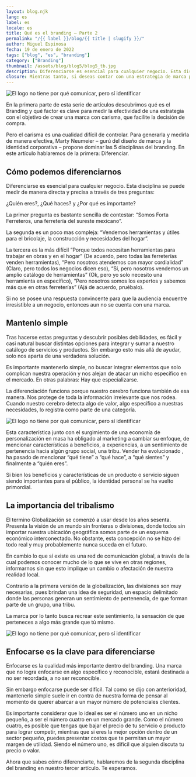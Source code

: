 ```yaml
---
layout: blog.njk
lang: es
label: es
locale: es
title: Qué es el branding – Parte 2
permalink: "/{{ label }}/blog/{{ title | slugify }}/"
author: Miguel Espinosa
fecha: 19 de enero de 2022
tags: ["blog", "es", "branding"]
category: ["Branding"]
thumbnail: /assets/blog/blog5/blog5_tb.jpg
description: Diferenciarse es esencial para cualquier negocio. Esta disciplina se puede medir de manera directa y precisa a través de tres preguntas. ¿Quién eres?, ¿Qué haces? y ¿Por qué es importante? La primera es fácil, las demas no tanto.
closure: Mientras tanto, si deseas contar con una estrategia de marca para tu negocio, contáctanos, nos especializamos en branding y gestión de marca.
---
```


![El logo no tiene por qué comunicar, pero sí identificar](/assets/blog/blog5/blog5a.jpg)

En la primera parte de esta serie de artículos descubrimos qué es el Branding y qué factor es clave para medir la efectividad de una estrategia con el objetivo de crear una marca con carisma, que facilite la decisión de compra.

Pero el carisma es una cualidad difícil de controlar. Para generarla y medirla de manera efectiva, Marty Neumeier – gurú del diseño de marca y la identidad corporativa – propone dominar las 5 disciplinas del branding. En este artículo hablaremos de la primera: Diferenciar.

## Cómo podemos diferenciarnos

Diferenciarse es esencial para cualquier negocio. Esta disciplina se puede medir de manera directa y precisa a través de tres preguntas:

¿Quién eres?, ¿Qué haces? y ¿Por qué es importante?

La primer pregunta es bastante sencilla de contestar: “Somos Forta Ferreteros, una ferretería del sureste mexicano”.

La segunda es un poco mas compleja: “Vendemos herramientas y útiles para el bricolaje, la construcción y necesidades del hogar”.

La tercera es la más difícil “Porque todos necesitan herramientas para trabajar en obras y en el hogar” (De acuerdo, pero todas las ferreterías venden herramientas), “Pero nosotros atendemos con mayor cordialidad” (Claro, pero todos los negocios dicen eso), “Si, pero nosotros vendemos un amplio catálogo de herramientas” (Ok, pero yo solo necesito una herramienta en específico), “Pero nosotros somos los expertos y sabemos más que en otras ferreterías” (Ajá de acuerdo, pruébalo).

Si no se posee una respuesta convincente para que la audiencia encuentre irresistible a un negocio, entonces aun no se cuenta con una marca.

## Mantenlo simple

Tras hacerse estas preguntas y descubrir posibles debilidades, es fácil y casi natural buscar distintas opciones para integrar y sumar a nuestro catálogo de servicios y productos. Sin embargo esto más allá de ayudar, solo nos aparta de una verdadera solución.

Es importante mantenerlo simple, no buscar integrar elementos que solo complican nuestra operación y nos alejan de atacar un nicho específico en el mercado. En otras palabras: Hay que especializarse.

La diferenciación funciona porque nuestro cerebro funciona también de esa manera. Nos protege de toda la información irrelevante que nos rodea. Cuando nuestro cerebro detecta algo de valor, algo específico a nuestras necesidades, lo registra como parte de una categoría.

![El logo no tiene por qué comunicar, pero sí identificar](/assets/blog/blog5/blog5b.jpg)

Esta característica junto con el surgimiento de una economía de personalización en masa ha obligado al marketing a cambiar su enfoque, de mencionar características a beneficios, a experiencias, a un sentimiento de pertenencia hacia algún grupo social, una tribu. Vender ha evolucionado , ha pasado de mencionar “qué tiene” a “qué hace”, a “qué sientes” y finalmente a “quién eres”.

Si bien los beneficios y características de un producto o servicio siguen siendo importantes para el público, la identidad personal se ha vuelto primordial.

## La importancia del tribalismo

El termino Globalización se comenzó a usar desde los años sesenta. Presenta la visión de un mundo sin fronteras o divisiones, donde todos sin importar nuestra ubicación geográfica somos parte de un esquema económico interconectado. No obstante, esta concepción no se hizo del todo real y muy probablemente nunca suceda en el futuro.

En cambio lo que sí existe es una red de comunicación global, a través de la cual podemos conocer mucho de lo que se vive en otras regiones, informarnos sin que esto implique un cambio o afectación de nuestra realidad local.

Contrario a la primera versión de la globalización, las divisiones son muy necesarias, pues brindan una idea de seguridad, un espacio delimitado donde las personas generan un sentimiento de pertenencia, de que forman parte de un grupo, una tribu.

La marca por lo tanto busca recrear este sentimiento, la sensación de que perteneces a algo más grande que tú mismo.

![El logo no tiene por qué comunicar, pero sí identificar](/assets/blog/blog5/blog5c.jpg)

## Enfocarse es la clave para diferenciarse

Enfocarse es la cualidad más importante dentro del branding. Una marca que no logra enfocarse en algo específico y reconocible, estará destinada a no ser recordada, a no ser reconocible.

Sin embargo enfocarse puede ser difícil. Tal como se dijo con anterioridad, mantenerlo simple suele ir en contra de nuestra forma de pensar al momento de querer abarcar a un mayor número de potenciales clientes.

Es importante considerar que lo ideal es ser el número uno en un nicho pequeño, a ser el número cuatro en un mercado grande. Como el número cuatro, es posible que tengas que bajar el precio de tu servicio o producto para lograr competir, mientras que si eres la mejor opción dentro de un sector pequeño, puedes presentar costos que te permitan un mayor margen de utilidad. Siendo el número uno, es difícil que alguien discuta tu precio o valor.

Ahora que sabes cómo diferenciarte, hablaremos de la segunda disciplina del branding en nuestro tercer artículo. Te esperamos.